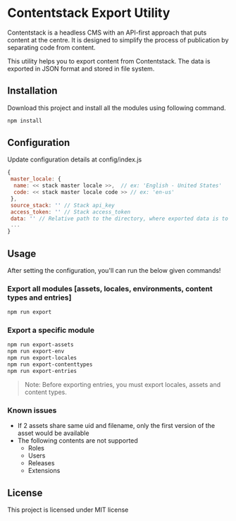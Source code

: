 # Contentstack Export Utility

Contentstack is a headless CMS with an API-first approach that puts content at the centre. It is designed to simplify the process of publication by separating code from content.

This utility helps you to export content from Contentstack. The data is exported in JSON format and stored in file system.

## Installation

Download this project and install all the modules using following command.

```bash
npm install
```

## Configuration

Update configuration details at config/index.js

```js
{
 master_locale: {
  name: << stack master locale >>,  // ex: 'English - United States'
  code: << stack master locale code >> // ex: 'en-us'
 },
 source_stack: '' // Stack api_key
 access_token: '' // Stack access_token
 data: '' // Relative path to the directory, where exported data is to be stored. ex: './_content'
 ...
}
```
    
## Usage
After setting the configuration, you'll can run the below given commands!

### Export all modules [assets, locales, environments, content types and entries]
```bash
npm run export 
```
  
### Export a specific module
```bash
npm run export-assets
npm run export-env
npm run export-locales
npm run export-contenttypes
npm run export-entries
```
> Note: Before exporting entries, you must export locales, assets and content types.

### Known issues
* If 2 assets share same uid and filename, only the first version of the asset would be available
* The following contents are not supported
	* Roles
	* Users
	* Releases
	* Extensions

## License
This project is licensed under MIT license
